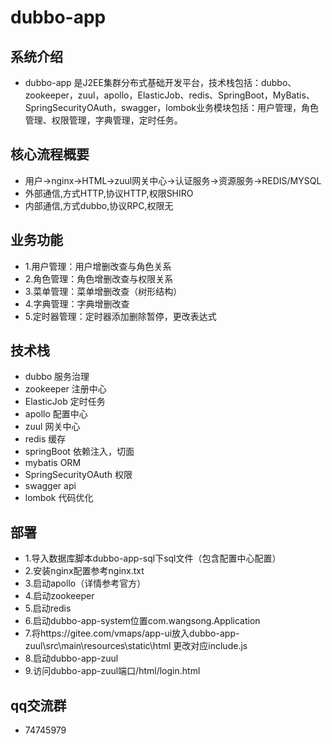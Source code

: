# dubbo-app

## 系统介绍

- dubbo-app 是J2EE集群分布式基础开发平台，技术栈包括：dubbo、zookeeper，zuul，apollo，ElasticJob、redis、SpringBoot，MyBatis、SpringSecurityOAuth，swagger，lombok业务模块包括：用户管理，角色管理、权限管理，字典管理，定时任务。

## 核心流程概要

- 用户->nginx->HTML->zuul网关中心->认证服务->资源服务->REDIS/MYSQL
- 外部通信,方式HTTP,协议HTTP,权限SHIRO
- 内部通信,方式dubbo,协议RPC,权限无

## 业务功能

- 1.用户管理：用户增删改查与角色关系
- 2.角色管理：角色增删改查与权限关系
- 3.菜单管理：菜单增删改查（树形结构）
- 4.字典管理：字典增删改查
- 5.定时器管理：定时器添加删除暂停，更改表达式

## 技术栈

- dubbo 服务治理 
- zookeeper 注册中心 
- ElasticJob 定时任务
- apollo 配置中心
- zuul 网关中心
- redis 缓存
- springBoot 依赖注入，切面
- mybatis ORM  
- SpringSecurityOAuth 权限
- swagger api
- lombok 代码优化

## 部署

- 1.导入数据库脚本dubbo-app-sql下sql文件（包含配置中心配置）
- 2.安装nginx配置参考nginx.txt
- 3.启动apollo（详情参考官方）
- 4.启动zookeeper
- 5.启动redis
- 6.启动dubbo-app-system位置com.wangsong.Application
- 7.将https://gitee.com/vmaps/app-ui放入dubbo-app-zuul\src\main\resources\static\html 更改对应include.js
- 8.启动dubbo-app-zuul
- 9.访问dubbo-app-zuul端口/html/login.html

## qq交流群

- 74745979